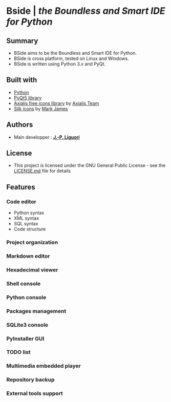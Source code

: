 # Bside | *the Boundless and Smart IDE for Python*

## Summary

- BSide aims to be the Boundless and Smart IDE for Python.
- BSide is cross platform, tested on Linux and Windows.
- BSide is written using Python 3.x and PyQt.

## Built with

- [Python](https://www.python.org)
- [PyQt5 library](https://pypi.org/project/PyQt5/)
- [Axialis free icons library](http://www.axialis.com/free/icons) by [Axialis Team](http://www.axialis.com)
- [Silk icons](http://www.famfamfam.com/lab/icons/silk/) by [Mark James](http://www.famfamfam.com)
 
## Authors

- Main developper : [**J.-P. Liguori**](http://www.ozf.fr/#bside)


## License

- This project is licensed under the GNU General Public License - see the [LICENSE.md](LICENSE.md) file for details

## Features

### Code editor

- Python syntax
- XML syntax
- SQL syntax
- Code structure

### Project organization

### Markdown editor

### Hexadecimal viewer

### Shell console

### Python console

### Packages management 

### SQLite3 console

### PyInstaller GUI

### TODO list

### Multimedia embedded player

### Repository backup

### External tools support


